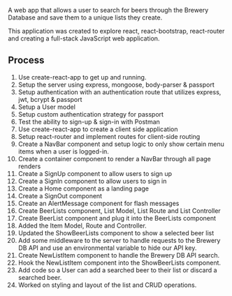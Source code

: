 A web app that allows a user to search for beers through the Brewery Database
and save them to a unique lists they create.

This application was created to explore react, react-bootstrap,
react-router and creating a full-stack JavaScript web application.

## Process

1.	Use create-react-app to get up and running.
2.	Setup the server using express, mongoose, body-parser & passport
3.	Setup authentication with an authentication route that utilizes express, jwt, bcrypt & passport
4.	Setup a User model
5.	Setup custom authentication strategy for passport
6.	Test the ability to sign-up & sign-in with Postman
7.	Use create-react-app to create a client side application
8.	Setup react-router and implement routes for client-side routing
9.	Create a NavBar component and setup logic to only show certain menu items when a user is logged-in.
10.	Create a container component to render a NavBar through all page renders
11.	Create a SignUp component to allow users to sign up
12.	Create a SignIn component to allow users to sign in
13.	Create a Home component as a landing page
14.	Create a SignOut component
15.	Create an AlertMessage component for flash messages
16.	Create BeerLists component, List Model, List Route and List Controller
17.	Create BeerList component and plug it into the BeerLists component
18.	Added the Item Model, Route and Controller.
19.	Updated the ShowBeerLists component to show a selected beer list
20.	Add some middleware to the server to handle requests to the Brewery DB API and use an environmental variable to hide our API key.
21.	Create NewListItem component to handle the Brewery DB API search.
22.	Hook the NewListItem component into the ShowBeerLists component.
23.	Add code so a User can add a searched beer to their list or discard a searched beer.
24.	Worked on styling and layout of the list and CRUD operations.
